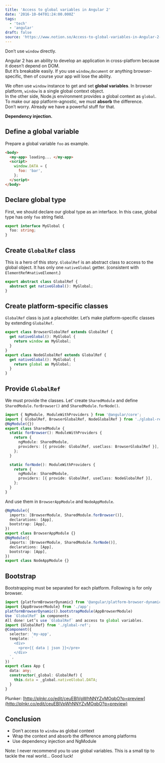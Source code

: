 ```yaml
---
title: 'Access to global variables in Angular 2'
date: '2016-10-04T01:24:00.000Z'
tags:
  - 'tech'
  - 'angular'
draft: false
source: 'https://www.notion.so/Access-to-global-variables-in-Angular-2-5fa5bd2c24b5494a984cd234f8fab462'
---
```


Don’t use `window` directly.

Angular 2 has an ability to develop an application in cross-platform because it doesn’t depend on DOM.  
But it’s breakable easily. If you use `window`,`document` or anything browser-specific, then of course your app will lose the ability.

We often use `window` instance to get and set **global variables**. In browser platform, `window` is a single global context object.  
In the other side, Node.js environment provides a global context as `global`.  
To make our app platform-agnostic, we must **absorb** the difference.  
Don’t worry. Already we have a powerful stuff for that.

**Dependency injection.**

## Define a global variable

Prepare a global variable `foo` as example.

```html
<body>
  <my-app> loading... </my-app>
  <script>
    window.DATA = {
      foo: 'bar',
    };
  </script>
</body>
```

## Declare global type

First, we should declare our global type as an interface. In this case, global type has only `foo` string field.

```typescript
export interface MyGlobal {
  foo: string;
}
```

## Create `GlobalRef` class

This is a hero of this story. `GlobalRef` is an abstract class to access to the global object. It has only one `nativeGlobal` getter. (consistent with `ElementRef#nativeElement`.)

```typescript
export abstract class GlobalRef {
  abstract get nativeGlobal(): MyGlobal;
}
```

## Create platform-specific classes

`GlobalRef` class is just a placeholder. Let’s make platform-specific classes by extending `GlobalRef`.

```typescript
export class BrowserGlobalRef extends GlobalRef {
  get nativeGlobal(): MyGlobal {
    return window as MyGlobal;
  }
}
export class NodeGlobalRef extends GlobalRef {
  get nativeGlobal(): MyGlobal {
    return global as MyGlobal;
  }
}
```

## Provide `GlobalRef`

We must provide the classes. Let’ create `SharedModule` and define `SharedModule.forBrowser()` and `SharedModule.forNode()`.

```typescript
import { NgModule, ModuleWithProviders } from '@angular/core';
import { GlobalRef, BrowserGlobalRef, NodeGlobalRef } from './global-ref';
@NgModule({})
export class SharedModule {
  static forBrowser(): ModuleWithProviders {
    return {
      ngModule: SharedModule,
      providers: [{ provide: GlobalRef, useClass: BrowserGlobalRef }],
    };
  }

  static forNode(): ModuleWithProviders {
    return {
      ngModule: SharedModule,
      providers: [{ provide: GlobalRef, useClass: NodeGlobalRef }],
    };
  }
}
```

And use them in `BrowserAppModule` and `NodeAppModule`.

```typescript
@NgModule({
  imports: [BrowserModule, SharedModule.forBrowser()],
  declarations: [App],
  bootstrap: [App],
})
export class BrowserAppModule {}
@NgModule({
  imports: [BrowserModule, SharedModule.forNode()],
  declarations: [App],
  bootstrap: [App],
})
export class NodeAppModule {}
```

## Bootstrap

Bootstrapping must be separated for each platform. Following is for only browser.

```typescript
import {platformBrowserDynamic} from '@angular/platform-browser-dynamic';
import {AppBrowserModule} from './app';
platformBrowserDynamic().bootstrapModule(AppBrowserModule)
Use `GlobalRef` in components
All done! Let’s use `GlobalRef` and access to global variables.
import {GlobalRef} from './global-ref';
@Component({
  selector: 'my-app',
  template: `
    <div>
      <pre>{{ data | json }}</pre>
    </div>
  `,
})
export class App {
  data: any;
  constructor(_global: GlobalRef) {
    this.data = _global.nativeGlobal.DATA;
  }
}

```

Plunker: [http://plnkr.co/edit/ceuEBlVpWhNNYZvMOqbO?p=preview](http://plnkr.co/edit/ceuEBlVpWhNNYZvMOqbO?p=preview)

## Conclusion

- Don’t access to `window` as global context
- Wrap the context and absorb the difference among platforms
- Use dependency injection and NgModule

Note: I never recommend you to use global variables. This is a small tip to tackle the real world… Good luck!
